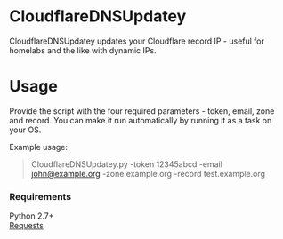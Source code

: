 # CloudflareDNSUpdatey
CloudflareDNSUpdatey updates your Cloudflare record IP - useful for homelabs and the like with dynamic IPs. 

# Usage
Provide the script with the four required parameters - token, email, zone and record. You can make it run automatically by running it as a task on your OS.

Example usage:
> CloudflareDNSUpdatey.py -token 12345abcd -email john@example.org -zone example.org -record test.example.org



### Requirements
Python  2.7+  
[Requests ](http://docs.python-requests.org/en/master/) 

